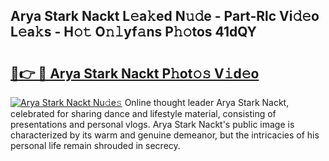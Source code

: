 ## Arya Stark Nackt L𝚎a𝚔ed N𝚞𝚍e - Part-Rlc Vi𝚍𝚎o L𝚎a𝚔s - H𝚘𝚝 O𝚗𝚕yf𝚊ns P𝚑𝚘tos 41dQY

# <h2><a href="http://kf5v8fj.oniu.top/?m=Arya+Stark+Nackt">🔗👉 🔴 Arya Stark Nackt P𝚑ot𝚘𝚜 V𝚒d𝚎o</a></h2>

[![Arya Stark Nackt Nu𝚍e𝚜](https://i.imgur.com/0qMVB7G.gif)](http://kf5v8fj.oniu.top/?m=Arya+Stark+Nackt)
Online thought leader Arya Stark Nackt, celebrated for sharing dance and lifestyle material, consisting of presentations and personal vlogs. Arya Stark Nackt's public image is characterized by its warm and genuine demeanor, but the intricacies of his personal life remain shrouded in secrecy.  
